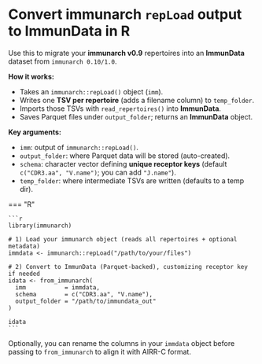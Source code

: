 # Convert immunarch `repLoad` output to ImmunData in R

Use this to migrate your **immunarch v0.9** repertoires into an **ImmunData** dataset from `immunarch 0.10/1.0`.

**How it works:**

* Takes an `immunarch::repLoad()` object (`imm`).
* Writes one **TSV per repertoire** (adds a filename column) to `temp_folder`.
* Imports those TSVs with `read_repertoires()` into **ImmunData**.
* Saves Parquet files under `output_folder`; returns an **ImmunData** object.

**Key arguments:**

* `imm`: output of `immunarch::repLoad()`.
* `output_folder`: where Parquet data will be stored (auto-created).
* `schema`: character vector defining **unique receptor keys**
  (default `c("CDR3.aa", "V.name")`; you can add `"J.name"`).
* `temp_folder`: where intermediate TSVs are written (defaults to a temp dir).

=== "R"

    ```r
    library(immunarch)

    # 1) Load your immunarch object (reads all repertoires + optional metadata)
    immdata <- immunarch::repLoad("/path/to/your/files")

    # 2) Convert to ImmunData (Parquet-backed), customizing receptor key if needed
    idata <- from_immunarch(
      imm           = immdata,
      schema        = c("CDR3.aa", "V.name"),    
      output_folder = "/path/to/immundata_out"
    )

    idata
    ```

Optionally, you can rename the columns in your `immdata` object before passing to `from_immunarch` to align it with AIRR-C format.
